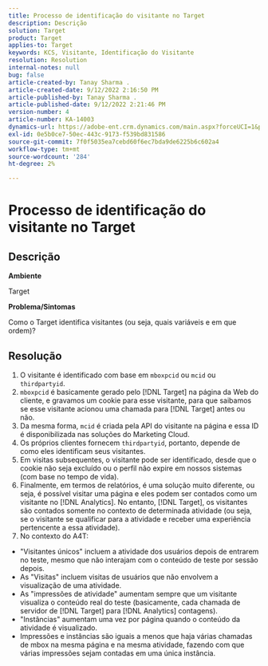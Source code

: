 ```yaml
---
title: Processo de identificação do visitante no Target
description: Descrição
solution: Target
product: Target
applies-to: Target
keywords: KCS, Visitante, Identificação do Visitante
resolution: Resolution
internal-notes: null
bug: false
article-created-by: Tanay Sharma .
article-created-date: 9/12/2022 2:16:50 PM
article-published-by: Tanay Sharma .
article-published-date: 9/12/2022 2:21:46 PM
version-number: 4
article-number: KA-14003
dynamics-url: https://adobe-ent.crm.dynamics.com/main.aspx?forceUCI=1&pagetype=entityrecord&etn=knowledgearticle&id=31f96d89-a532-ed11-9db1-002248086735
exl-id: 0e5b0ce7-50ec-443c-9173-f539bd831586
source-git-commit: 7f0f5035ea7cebd60f6ec7bda9de6225b6c602a4
workflow-type: tm+mt
source-wordcount: '284'
ht-degree: 2%

---
```


# Processo de identificação do visitante no Target

## Descrição


<b>Ambiente</b>

Target



<b>Problema/Sintomas</b>

Como o Target identifica visitantes (ou seja, quais variáveis e em que ordem)?


## Resolução


1. O visitante é identificado com base em `mboxpcid` ou `mcid` ou `thirdpartyid`.
2. `mboxpcid` é basicamente gerado pelo [!DNL Target] na página da Web do cliente, e gravamos um cookie para esse visitante, para que saibamos se esse visitante acionou uma chamada para [!DNL Target] antes ou não.
3. Da mesma forma, `mcid` é criada pela API do visitante na página e essa ID é disponibilizada nas soluções do Marketing Cloud.
4. Os próprios clientes fornecem `thirdpartyid`, portanto, depende de como eles identificam seus visitantes.
5. Em visitas subsequentes, o visitante pode ser identificado, desde que o cookie não seja excluído ou o perfil não expire em nossos sistemas (com base no tempo de vida).
6. Finalmente, em termos de relatórios, é uma solução muito diferente, ou seja, é possível visitar uma página e eles podem ser contados como um visitante no [!DNL Analytics]. No entanto, [!DNL Target], os visitantes são contados somente no contexto de determinada atividade (ou seja, se o visitante se qualificar para a atividade e receber uma experiência pertencente a essa atividade).
7. No contexto do A4T:


- &quot;Visitantes únicos&quot; incluem a atividade dos usuários depois de entrarem no teste, mesmo que não interajam com o conteúdo de teste por sessão depois.
- As &quot;Visitas&quot; incluem visitas de usuários que não envolvem a visualização de uma atividade.
- As &quot;impressões de atividade&quot; aumentam sempre que um visitante visualiza o conteúdo real do teste (basicamente, cada chamada de servidor de [!DNL Target] para [!DNL Analytics] contagens).
- &quot;Instâncias&quot; aumentam uma vez por página quando o conteúdo da atividade é visualizado.
- Impressões e instâncias são iguais a menos que haja várias chamadas de mbox na mesma página e na mesma atividade, fazendo com que várias impressões sejam contadas em uma única instância.
